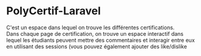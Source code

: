 # PolyCertif-Laravel

C'est un espace dans lequel on trouve les différentes certifications.      
Dans chaque page de certification, on trouve un espace interactif dans lequel les étudiants peuvent mettre des commentaires et interagir entre eux en utilisant des sessions (vous pouvez également ajouter des like/dislike
